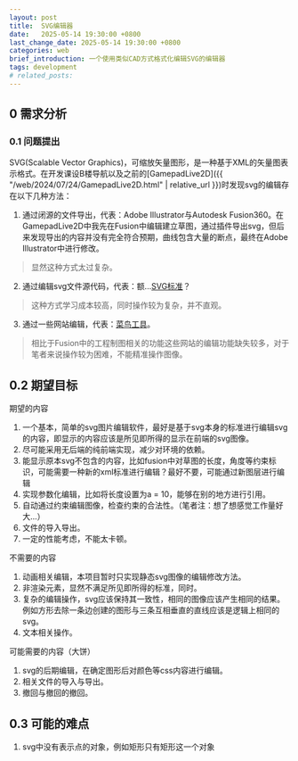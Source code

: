 ```yaml
---
layout: post
title:  SVG编辑器
date:   2025-05-14 19:30:00 +0800
last_change_date: 2025-05-14 19:30:00 +0800
categories: web
brief_introduction: 一个使用类似CAD方式格式化编辑SVG的编辑器
tags: development
# related_posts: 
---
```


## 0 需求分析
### 0.1 问题提出
SVG(Scalable Vector Graphics)，可缩放矢量图形，是一种基于XML的矢量图表示格式。在开发课设B楼导航以及之前的[GamepadLive2D]({{ "/web/2024/07/24/GamepadLive2D.html" | relative_url }})时发现svg的编辑存在以下几种方法：

1. 通过闭源的文件导出，代表：Adobe Illustrator与Autodesk Fusion360。在GamepadLive2D中我先在Fusion中编辑建立草图，通过插件导出svg，但后来发现导出的内容并没有完全符合预期，曲线包含大量的断点，最终在Adobe Illustrator中进行修改。
>显然这种方式太过复杂。
2. 通过编辑svg文件源代码，代表：额...[SVG标准](https://developer.mozilla.org/zh-CN/docs/Web/SVG)？
>这种方式学习成本较高，同时操作较为复杂，并不直观。
3. 通过一些网站编辑，代表：[菜鸟工具](https://www.jyshare.com/more/svgeditor/)。
>相比于Fusion中的工程制图相关的功能这些网站的编辑功能缺失较多，对于笔者来说操作较为困难，不能精准操作图像。

## 0.2 期望目标
期望的内容

1. 一个基本，简单的svg图片编辑软件，最好是基于svg本身的标准进行编辑svg的内容，即显示的内容应该是所见即所得的显示在前端的svg图像。
2. 尽可能采用无后端的纯前端实现，减少对环境的依赖。
3. 能显示原本svg不包含的内容，比如fusion中对草图的长度，角度等约束标识，可能需要一种新的xml标准进行编辑？最好不要，可能通过新图层进行编辑
4. 实现参数化编辑，比如将长度设置为a = 10，能够在别的地方进行引用。
5. 自动通过约束编辑图像，检查约束的合法性。（笔者注：想了想感觉工作量好大...）
6. 文件的导入导出。
7. 一定的性能考虑，不能太卡顿。

不需要的内容

1. 动画相关编辑，本项目暂时只实现静态svg图像的编辑修改方法。
2. 非渲染元素，显然不满足所见即所得的标准，同时。
3. 复杂的编辑操作，svg应该保持其一致性，相同的图像应该产生相同的结果。例如方形去除一条边创建的图形与三条互相垂直的直线应该是逻辑上相同的svg。
4. 文本相关操作。

可能需要的内容（大饼）

1. svg的后期编辑，在确定图形后对颜色等css内容进行编辑。
2. 相关文件的导入与导出。
3. 撤回与撤回的撤回。

## 0.3 可能的难点
1. svg中没有表示点的对象，例如矩形只有矩形这一个对象